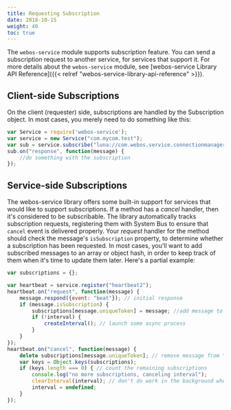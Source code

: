 ```yaml
---
title: Requesting Subscription
date: 2018-10-15
weight: 40
toc: true
---
```


The `webos-service` module supports subscription feature. You can send a subscription request to another service, for services that support it. For more details about the `webos-service` module, see [webos-service Library API Reference]({{< relref "webos-service-library-api-reference" >}}).

## Client-side Subscriptions

On the client (requester) side, subscriptions are handled by the Subscription object. In most cases, you merely need to do something like this:

``` javascript
var Service = require('webos-service');
var service = new Service("com.mycom.test");
var sub = service.subscribe("luna://com.webos.service.connectionmanager/getStatus", {"subscribe": true});
sub.on("response", function(message) {
    //do something with the subscription
});
```

## Service-side Subscriptions

The webos-service library offers some built-in support for services that would like to support subscriptions. If a method has a *cancel* handler, then it's considered to be subscribable. The library automatically tracks subscription requests, registering them with System Bus to ensure that `cancel` event is delivered properly. Your *request* handler for the method should check the message's `isSubscription` property, to determine whether a subscription has been requested. In most cases, you'll want to add subscribed messages to an array or object hash, in order to keep track of them when it's time to update them later. Here's a partial example:

``` javascript
var subscriptions = {};

var heartbeat = service.register("heartbeat2");
heartbeat.on("request", function(message) {
    message.respond({event: "beat"}); // initial response
    if (message.isSubscription) {
        subscriptions[message.uniqueToken] = message; //add message to "subscriptions"
        if (!interval) {
            createInterval(); // launch some async process
        }
    }
});
heartbeat.on("cancel", function(message) {
    delete subscriptions[message.uniqueToken]; // remove message from "subscriptions"
    var keys = Object.keys(subscriptions);
    if (keys.length === 0) { // count the remaining subscriptions
        console.log("no more subscriptions, canceling interval");
        clearInterval(interval); // don't do work in the background when there are no subscriptions
        interval = undefined;
    }
});
```
